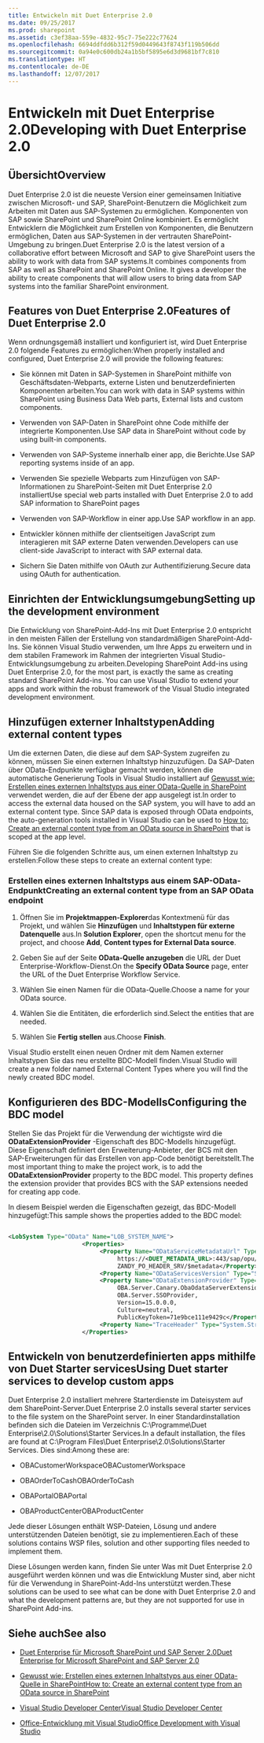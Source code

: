 ```yaml
---
title: Entwickeln mit Duet Enterprise 2.0
ms.date: 09/25/2017
ms.prod: sharepoint
ms.assetid: c3ef38aa-559e-4832-95c7-75e222c77624
ms.openlocfilehash: 6694ddfdd6b312f59d0449643f8743f119b506dd
ms.sourcegitcommit: 0a94e0c600db24a1b5bf5895e6d3d9681bf7c810
ms.translationtype: HT
ms.contentlocale: de-DE
ms.lasthandoff: 12/07/2017
---
```

# <a name="developing-with-duet-enterprise-20"></a><span data-ttu-id="d99b1-102">Entwickeln mit Duet Enterprise 2.0</span><span class="sxs-lookup"><span data-stu-id="d99b1-102">Developing with Duet Enterprise 2.0</span></span>

## <a name="overview"></a><span data-ttu-id="d99b1-103">Übersicht</span><span class="sxs-lookup"><span data-stu-id="d99b1-103">Overview</span></span>
<span data-ttu-id="d99b1-104"><a name="Overview"> </a></span><span class="sxs-lookup"><span data-stu-id="d99b1-104"><a name="Overview"> </a></span></span>

<span data-ttu-id="d99b1-p101">Duet Enterprise 2.0 ist die neueste Version einer gemeinsamen Initiative zwischen Microsoft- und SAP, SharePoint-Benutzern die Möglichkeit zum Arbeiten mit Daten aus SAP-Systemen zu ermöglichen. Komponenten von SAP sowie SharePoint und SharePoint Online kombiniert. Es ermöglicht Entwicklern die Möglichkeit zum Erstellen von Komponenten, die Benutzern ermöglichen, Daten aus SAP-Systemen in der vertrauten SharePoint-Umgebung zu bringen.</span><span class="sxs-lookup"><span data-stu-id="d99b1-p101">Duet Enterprise 2.0 is the latest version of a collaborative effort between Microsoft and SAP to give SharePoint users the ability to work with data from SAP systems.It combines components from SAP as well as SharePoint and SharePoint Online. It gives a developer the ability to create components that will allow users to bring data from SAP systems into the familiar SharePoint environment.</span></span>
  
    
    

## <a name="features-of-duet-enterprise-20"></a><span data-ttu-id="d99b1-107">Features von Duet Enterprise 2.0</span><span class="sxs-lookup"><span data-stu-id="d99b1-107">Features of Duet Enterprise 2.0</span></span>
<span data-ttu-id="d99b1-108"><a name="Overview"> </a></span><span class="sxs-lookup"><span data-stu-id="d99b1-108"><a name="Overview"> </a></span></span>

<span data-ttu-id="d99b1-109">Wenn ordnungsgemäß installiert und konfiguriert ist, wird Duet Enterprise 2.0 folgende Features zu ermöglichen:</span><span class="sxs-lookup"><span data-stu-id="d99b1-109">When properly installed and configured, Duet Enterprise 2.0 will provide the following features:</span></span>
  
    
    

- <span data-ttu-id="d99b1-110">Sie können mit Daten in SAP-Systemen in SharePoint mithilfe von Geschäftsdaten-Webparts, externe Listen und benutzerdefinierten Komponenten arbeiten.</span><span class="sxs-lookup"><span data-stu-id="d99b1-110">You can work with data in SAP systems within SharePoint using Business Data Web parts, External lists and custom components.</span></span>
    
  
- <span data-ttu-id="d99b1-111">Verwenden von SAP-Daten in SharePoint ohne Code mithilfe der integrierte Komponenten.</span><span class="sxs-lookup"><span data-stu-id="d99b1-111">Use SAP data in SharePoint without code by using built-in components.</span></span>
    
  
- <span data-ttu-id="d99b1-112">Verwenden von SAP-Systeme innerhalb einer app, die Berichte.</span><span class="sxs-lookup"><span data-stu-id="d99b1-112">Use SAP reporting systems inside of an app.</span></span>
    
  
- <span data-ttu-id="d99b1-113">Verwenden Sie spezielle Webparts zum Hinzufügen von SAP-Informationen zu SharePoint-Seiten mit Duet Enterprise 2.0 installiert</span><span class="sxs-lookup"><span data-stu-id="d99b1-113">Use special web parts installed with Duet Enterprise 2.0 to add SAP information to SharePoint pages</span></span>
    
  
- <span data-ttu-id="d99b1-114">Verwenden von SAP-Workflow in einer app.</span><span class="sxs-lookup"><span data-stu-id="d99b1-114">Use SAP workflow in an app.</span></span>
    
  
- <span data-ttu-id="d99b1-115">Entwickler können mithilfe der clientseitigen JavaScript zum interagieren mit SAP externe Daten verwenden.</span><span class="sxs-lookup"><span data-stu-id="d99b1-115">Developers can use client-side JavaScript to interact with SAP external data.</span></span>
    
  
- <span data-ttu-id="d99b1-116">Sichern Sie Daten mithilfe von OAuth zur Authentifizierung.</span><span class="sxs-lookup"><span data-stu-id="d99b1-116">Secure data using OAuth for authentication.</span></span>
    
  

## <a name="setting-up-the-development-environment"></a><span data-ttu-id="d99b1-117">Einrichten der Entwicklungsumgebung</span><span class="sxs-lookup"><span data-stu-id="d99b1-117">Setting up the development environment</span></span>
<span data-ttu-id="d99b1-118"><a name="SettingUp"> </a></span><span class="sxs-lookup"><span data-stu-id="d99b1-118"><a name="SettingUp"> </a></span></span>

<span data-ttu-id="d99b1-119">Die Entwicklung von SharePoint-Add-Ins mit Duet Enterprise 2.0 entspricht in den meisten Fällen der Erstellung von standardmäßigen SharePoint-Add-Ins. Sie können Visual Studio verwenden, um Ihre Apps zu erweitern und in dem stabilen Framework im Rahmen der integrierten Visual Studio-Entwicklungsumgebung zu arbeiten.</span><span class="sxs-lookup"><span data-stu-id="d99b1-119">Developing SharePoint Add-ins using Duet Enterprise 2.0, for the most part, is exactly the same as creating standard SharePoint Add-ins. You can use Visual Studio to extend your apps and work within the robust framework of the Visual Studio integrated development environment.</span></span>
  
    
    

## <a name="adding-external-content-types"></a><span data-ttu-id="d99b1-120">Hinzufügen externer Inhaltstypen</span><span class="sxs-lookup"><span data-stu-id="d99b1-120">Adding external content types</span></span>
<span data-ttu-id="d99b1-121"><a name="AddingECT"> </a></span><span class="sxs-lookup"><span data-stu-id="d99b1-121"><a name="AddingECT"> </a></span></span>

<span data-ttu-id="d99b1-p102">Um die externen Daten, die diese auf dem SAP-System zugreifen zu können, müssen Sie einen externen Inhaltstyp hinzuzufügen. Da SAP-Daten über OData-Endpunkte verfügbar gemacht werden, können die automatische Generierung Tools in Visual Studio installiert auf  [Gewusst wie: Erstellen eines externen Inhaltstyps aus einer OData-Quelle in SharePoint](how-to-create-an-external-content-type-from-an-odata-source-in-sharepoint.md) verwendet werden, die auf der Ebene der app ausgelegt ist.</span><span class="sxs-lookup"><span data-stu-id="d99b1-p102">In order to access the external data housed on the SAP system, you will have to add an external content type. Since SAP data is exposed through OData endpoints, the auto-generation tools installed in Visual Studio can be used to  [How to: Create an external content type from an OData source in SharePoint](how-to-create-an-external-content-type-from-an-odata-source-in-sharepoint.md) that is scoped at the app level.</span></span>
  
    
    
<span data-ttu-id="d99b1-124">Führen Sie die folgenden Schritte aus, um einen externen Inhaltstyp zu erstellen:</span><span class="sxs-lookup"><span data-stu-id="d99b1-124">Follow these steps to create an external content type:</span></span>
  
    
    

### <a name="creating-an-external-content-type-from-an-sap-odata-endpoint"></a><span data-ttu-id="d99b1-125">Erstellen eines externen Inhaltstyps aus einem SAP-OData-Endpunkt</span><span class="sxs-lookup"><span data-stu-id="d99b1-125">Creating an external content type from an SAP OData endpoint</span></span>


1. <span data-ttu-id="d99b1-126">Öffnen Sie im **Projektmappen-Explorer**das Kontextmenü für das Projekt, und wählen Sie **Hinzufügen** und **Inhaltstypen für externe Datenquelle** aus.</span><span class="sxs-lookup"><span data-stu-id="d99b1-126">In **Solution Explorer**, open the shortcut menu for the project, and choose **Add**, **Content types for External Data source**.</span></span>
    
  
2. <span data-ttu-id="d99b1-127">Geben Sie auf der Seite **OData-Quelle anzugeben** die URL der Duet Enterprise-Workflow-Dienst.</span><span class="sxs-lookup"><span data-stu-id="d99b1-127">On the **Specify OData Source** page, enter the URL of the Duet Enterprise Workflow Service.</span></span>
    
  
3. <span data-ttu-id="d99b1-128">Wählen Sie einen Namen für die OData-Quelle.</span><span class="sxs-lookup"><span data-stu-id="d99b1-128">Choose a name for your OData source.</span></span>
    
  
4. <span data-ttu-id="d99b1-129">Wählen Sie die Entitäten, die erforderlich sind.</span><span class="sxs-lookup"><span data-stu-id="d99b1-129">Select the entities that are needed.</span></span>
    
  
5. <span data-ttu-id="d99b1-130">Wählen Sie **Fertig stellen** aus.</span><span class="sxs-lookup"><span data-stu-id="d99b1-130">Choose **Finish**.</span></span>
    
  
<span data-ttu-id="d99b1-131">Visual Studio erstellt einen neuen Ordner mit dem Namen externer Inhaltstypen Sie das neu erstellte BDC-Modell finden.</span><span class="sxs-lookup"><span data-stu-id="d99b1-131">Visual Studio will create a new folder named External Content Types where you will find the newly created BDC model.</span></span>
  
    
    

## <a name="configuring-the-bdc-model"></a><span data-ttu-id="d99b1-132">Konfigurieren des BDC-Modells</span><span class="sxs-lookup"><span data-stu-id="d99b1-132">Configuring the BDC model</span></span>
<span data-ttu-id="d99b1-133"><a name="ConfiguringProject"> </a></span><span class="sxs-lookup"><span data-stu-id="d99b1-133"><a name="ConfiguringProject"> </a></span></span>

<span data-ttu-id="d99b1-p103">Stellen Sie das Projekt für die Verwendung der wichtigste wird die **ODataExtensionProvider** -Eigenschaft des BDC-Modells hinzugefügt. Diese Eigenschaft definiert den Erweiterung-Anbieter, der BCS mit den SAP-Erweiterungen für das Erstellen von app-Code benötigt bereitstellt.</span><span class="sxs-lookup"><span data-stu-id="d99b1-p103">The most important thing to make the project work, is to add the **ODataExtensionProvider** property to the BDC model. This property defines the extension provider that provides BCS with the SAP extensions needed for creating app code.</span></span>
  
    
    
<span data-ttu-id="d99b1-136">In diesem Beispiel werden die Eigenschaften gezeigt, das BDC-Modell hinzugefügt:</span><span class="sxs-lookup"><span data-stu-id="d99b1-136">This sample shows the properties added to the BDC model:</span></span>
  
    
    



```XML

<LobSystem Type="OData" Name="LOB_SYSTEM_NAME">
                     <Properties>
                          <Property Name="ODataServiceMetadataUrl" Type="System.String">
                               https://<DUET_METADATA_URL>:443/sap/opu/odata/sap/ 
                               ZANDY_PO_HEADER_SRV/$metadata</Property>
                          <Property Name="ODataServicesVersion" Type="System.String">2.0</Property>
                          <Property Name="ODataExtensionProvider" Type="System.String"> 
                               OBA.Server.Canary.ObaOdataServerExtensionProvider, 
                               OBA.Server.SSOProvider, 
                               Version=15.0.0.0, 
                               Culture=neutral, 
                               PublicKeyToken=71e9bce111e9429c</Property>
                          <Property Name="TraceHeader" Type="System.String">SAP-PASSPORT</Property>
                     </Properties>

```


## <a name="using-duet-starter-services-to-develop-custom-apps"></a><span data-ttu-id="d99b1-137">Entwickeln von benutzerdefinierten apps mithilfe von Duet Starter services</span><span class="sxs-lookup"><span data-stu-id="d99b1-137">Using Duet starter services to develop custom apps</span></span>
<span data-ttu-id="d99b1-138"><a name="UsingDuetStarterServices"> </a></span><span class="sxs-lookup"><span data-stu-id="d99b1-138"><a name="UsingDuetStarterServices"> </a></span></span>

<span data-ttu-id="d99b1-139">Duet Enterprise 2.0 installiert mehrere Starterdienste im Dateisystem auf dem SharePoint-Server.</span><span class="sxs-lookup"><span data-stu-id="d99b1-139">Duet Enterprise 2.0 installs several starter services to the file system on the SharePoint server.</span></span> <span data-ttu-id="d99b1-140">In einer Standardinstallation befinden sich die Dateien im Verzeichnis C:\\Programme\\Duet Enterprise\\2.0\\Solutions\\Starter Services.</span><span class="sxs-lookup"><span data-stu-id="d99b1-140">In a default installation, the files are found at C:\\Program Files\\Duet Enterprise\\2.0\\Solutions\\Starter Services.</span></span> <span data-ttu-id="d99b1-141">Dies sind:</span><span class="sxs-lookup"><span data-stu-id="d99b1-141">Among these are:</span></span> 
  
    
    

- <span data-ttu-id="d99b1-142">OBACustomerWorkspace</span><span class="sxs-lookup"><span data-stu-id="d99b1-142">OBACustomerWorkspace</span></span>
    
  
- <span data-ttu-id="d99b1-143">OBAOrderToCash</span><span class="sxs-lookup"><span data-stu-id="d99b1-143">OBAOrderToCash</span></span>
    
  
- <span data-ttu-id="d99b1-144">OBAPortal</span><span class="sxs-lookup"><span data-stu-id="d99b1-144">OBAPortal</span></span>
    
  
- <span data-ttu-id="d99b1-145">OBAProductCenter</span><span class="sxs-lookup"><span data-stu-id="d99b1-145">OBAProductCenter</span></span>
    
  
<span data-ttu-id="d99b1-146">Jede dieser Lösungen enthält WSP-Dateien, Lösung und andere unterstützenden Dateien benötigt, sie zu implementieren.</span><span class="sxs-lookup"><span data-stu-id="d99b1-146">Each of these solutions contains WSP files, solution and other supporting files needed to implement them.</span></span>
  
    
    
<span data-ttu-id="d99b1-147">Diese Lösungen werden kann, finden Sie unter Was mit Duet Enterprise 2.0 ausgeführt werden können und was die Entwicklung Muster sind, aber nicht für die Verwendung in SharePoint-Add-Ins unterstützt werden.</span><span class="sxs-lookup"><span data-stu-id="d99b1-147">These solutions can be used to see what can be done with Duet Enterprise 2.0 and what the development patterns are, but they are not supported for use in SharePoint Add-ins.</span></span>
  
    
    

## <a name="see-also"></a><span data-ttu-id="d99b1-148">Siehe auch</span><span class="sxs-lookup"><span data-stu-id="d99b1-148">See also</span></span>
<span data-ttu-id="d99b1-149"><a name="ConNavExample_resources"> </a></span><span class="sxs-lookup"><span data-stu-id="d99b1-149"><a name="ConNavExample_resources"> </a></span></span>


-  [<span data-ttu-id="d99b1-150">Duet Enterprise für Microsoft SharePoint und SAP Server 2.0</span><span class="sxs-lookup"><span data-stu-id="d99b1-150">Duet Enterprise for Microsoft SharePoint and SAP Server 2.0</span></span>](http://technet.microsoft.com/de-DE/library/ff972436.aspx)
    
  
-  [<span data-ttu-id="d99b1-151">Gewusst wie: Erstellen eines externen Inhaltstyps aus einer OData-Quelle in SharePoint</span><span class="sxs-lookup"><span data-stu-id="d99b1-151">How to: Create an external content type from an OData source in SharePoint</span></span>](how-to-create-an-external-content-type-from-an-odata-source-in-sharepoint.md)
    
  
-  [<span data-ttu-id="d99b1-152">Visual Studio Developer Center</span><span class="sxs-lookup"><span data-stu-id="d99b1-152">Visual Studio Developer Center</span></span>](http://msdn.microsoft.com/de-DE/vstudio/default)
    
  
-  [<span data-ttu-id="d99b1-153">Office-Entwicklung mit Visual Studio</span><span class="sxs-lookup"><span data-stu-id="d99b1-153">Office Development with Visual Studio</span></span>](http://msdn.microsoft.com/de-DE/office/hh133430)
    
  

